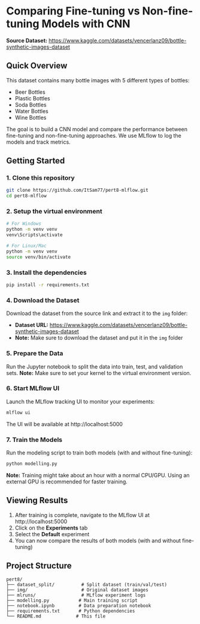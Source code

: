 # Comparing Fine-tuning vs Non-fine-tuning Models with CNN

**Source Dataset:** https://www.kaggle.com/datasets/vencerlanz09/bottle-synthetic-images-dataset

## Quick Overview

This dataset contains many bottle images with 5 different types of bottles:
- Beer Bottles
- Plastic Bottles  
- Soda Bottles
- Water Bottles
- Wine Bottles

The goal is to build a CNN model and compare the performance between fine-tuning and non-fine-tuning approaches. We use MLflow to log the models and track metrics.

## Getting Started

### 1. Clone this repository
```bash
git clone https://github.com/ItSam77/pert8-mlflow.git
cd pert8-mlflow
```

### 2. Setup the virtual environment
```bash
# For Windows
python -m venv venv
venv\Scripts\activate

# For Linux/Mac
python -m venv venv
source venv/bin/activate
```

### 3. Install the dependencies
```bash
pip install -r requirements.txt
```

### 4. Download the Dataset
Download the dataset from the source link and extract it to the `img` folder:
- **Dataset URL:** https://www.kaggle.com/datasets/vencerlanz09/bottle-synthetic-images-dataset
- **Note:** Make sure to download the dataset and put it in the `img` folder

### 5. Prepare the Data
Run the Jupyter notebook to split the data into train, test, and validation sets.
**Note:** Make sure to set your kernel to the virtual environment version.

### 6. Start MLflow UI
Launch the MLflow tracking UI to monitor your experiments:
```bash
mlflow ui
```
The UI will be available at http://localhost:5000

### 7. Train the Models
Run the modeling script to train both models (with and without fine-tuning):
```bash
python modelling.py
```

**Note:** Training might take about an hour with a normal CPU/GPU. Using an external GPU is recommended for faster training.

## Viewing Results

1. After training is complete, navigate to the MLflow UI at http://localhost:5000
2. Click on the **Experiments** tab
3. Select the **Default** experiment
4. You can now compare the results of both models (with and without fine-tuning)

## Project Structure

```
pert8/
├── dataset_split/          # Split dataset (train/val/test)
├── img/                    # Original dataset images
├── mlruns/                 # MLflow experiment logs
├── modelling.py           # Main training script
├── notebook.ipynb         # Data preparation notebook
├── requirements.txt       # Python dependencies
└── README.md             # This file
```